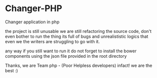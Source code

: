 # Changer-PHP
Changer application in php

the project is still unusable we are still refactoring the source code, 
don't even bother to run the thing its full of bugs and unrealististic logics that even we the writers are struggling to go with it.

any way if you still want to run it do not forget to install the bower components using the json file provided in the root directory

Thanks, we are Team php - (Poor Helpless developers)
infact! we are the best :)

